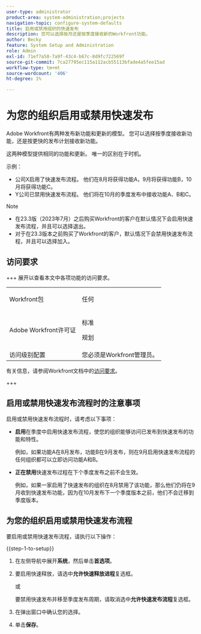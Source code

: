 ```yaml
---
user-type: administrator
product-area: system-administration;projects
navigation-topic: configure-system-defaults
title: 启用或禁用组织的快速发布
description: 您可以选择按月还是按季度接收新的Workfront功能。
author: Becky
feature: System Setup and Administration
role: Admin
exl-id: 71ef7a50-7a9f-43c4-b67c-8d9fc722569f
source-git-commit: 7ca27795ec115a112acb55113bfade4a5fee15ad
workflow-type: tm+mt
source-wordcount: '406'
ht-degree: 1%

---
```


# 为您的组织启用或禁用快速发布

Adobe Workfront有两种发布新功能和更新的模型。 您可以选择按季度接收新功能，还是按更快的发布计划接收新功能。

这两种模型提供相同的功能和更新。 唯一的区别在于时机。

示例：

* 公司X启用了快速发布流程。 他们在8月将获得功能A，9月将获得功能B，10月将获得功能C。
* Y公司已禁用快速发布流程。 他们将在10月的季度发布中接收功能A、B和C。

>[!NOTE]
>
>* 在23.3版（2023年7月）之后购买Workfront的客户在默认情况下会启用快速发布流程，并且可以选择退出。
>* 对于在23.3版本之前购买了Workfront的客户，默认情况下会禁用快速发布流程，并且可以选择加入。

## 访问要求

+++ 展开以查看本文中各项功能的访问要求。

<table style="table-layout:auto"> 
 <col> 
 <col> 
 <tbody> 
  <tr> 
   <td role="rowheader">Workfront包</td> 
   <td><p>任何</p></td> 
  </tr> 
  <tr> 
   <td role="rowheader">Adobe Workfront许可证</td> 
   <td><p>标准</p> <p>规划</p></td> 
  </tr> 
  <tr> 
   <td role="rowheader">访问级别配置</td> 
   <td>您必须是Workfront管理员。 </td> 
  </tr> 
 </tbody> 
</table>

有关信息，请参阅Workfront文档中的[访问要求](/help/quicksilver/administration-and-setup/add-users/access-levels-and-object-permissions/access-level-requirements-in-documentation.md)。

+++

## 启用或禁用快速发布流程时的注意事项

启用或禁用快速发布流程时，请考虑以下事项：

* **启用**&#x200B;在季度中启用快速发布流程，使您的组织能够访问已发布到快速发布的功能和特性。

  例如，如果功能A在8月发布，功能B在9月发布，则在9月启用快速发布流程的任何组织都可以立即访问功能A和B。

* **正在禁用**&#x200B;快速发布过程在下个季度发布之前不会生效。

  例如，如果一家启用了快速发布的组织在8月禁用了该功能，那么他们仍将在9月收到快速发布功能，因为在10月发布下一个季度版本之前，他们不会迁移到季度版本。

## 为您的组织启用或禁用快速发布流程

要启用或禁用快速发布流程，请执行以下操作：

{{step-1-to-setup}}

1. 在左侧导航中展开&#x200B;**系统**，然后单击&#x200B;**首选项**。
1. 要启用快速释放，请选中&#x200B;**允许快速释放进程**&#x200B;复选框。

   或

   要禁用快速发布并移至季度发布周期，请取消选中&#x200B;**允许快速发布流程**&#x200B;复选框。

1. 在弹出窗口中确认您的选择。
1. 单击&#x200B;**保存**。

